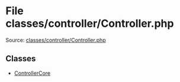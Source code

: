 File classes/controller/Controller.php
=========

Source: [classes/controller/Controller.php](https://github.com/PrestaShop/PrestaShop/blob/1.5.1.0/classes/controller/Controller.php)


Classes
-------

* [ControllerCore](class.ControllerCore.md)

